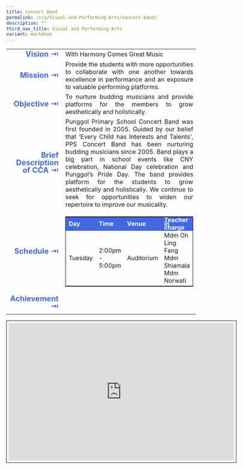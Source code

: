 ```yaml
---
title: Concert Band
permalink: /cca/Visual-and-Performing-Arts/concert-band/
description: ""
third_nav_title: Visual and Performing Arts
variant: markdown
---
```

<table>
	<tbody><tr><td width="70" style="line-height:1; font-weight:bold; font-size: 20px; color:royalblue; border:0px solid black; text-align:right">Vision ⇥</td>
		<td>With Harmony Comes Great Music</td>
	</tr>
	<tr><td style="line-height:1; font-weight:bold; font-size: 20px; color:royalblue; border:0px solid black; text-align:right">Mission ⇥</td>
		<td style="text-align:justify">Provide the students with more opportunities to collaborate with one another towards excellence in performance and an exposure to valuable performing platforms.</td>
	</tr>
	<tr><td style="line-height:1; font-weight:bold; font-size: 20px; color:royalblue; border:0px solid black; text-align:right">Objective ⇥</td>
		<td style="text-align:justify">To nurture budding musicians and provide platforms for the members to grow aesthetically and holistically.</td>
	</tr>
		<tr><td style="line-height:1; font-weight:bold; font-size: 20px; color:royalblue; border:0px solid black; text-align:right">Brief Description of CCA ⇥</td>
		<td style="text-align:justify">Punggol Primary School Concert Band was first founded in 2005. Guided by our belief that ‘Every Child has Interests and Talents’, PPS Concert Band has been nurturing budding musicians since 2005. Band plays a big part in school events like CNY celebration, National Day celebration and Punggol’s Pride Day. The band provides platform for the students to grow aesthetically and holistically. We continue to seek for opportunities to widen our repertoire to improve our musicality.</td>
	</tr>
	<tr><td style="line-height:1; font-weight:bold; font-size: 20px; color:royalblue; border:0px solid black; text-align:right">Schedule ⇥</td>
		<td>
			<table style="border:1px solid black">
		<tbody>
			<tr style="line-height:10px; font-weight: bold; background-color:royalblue; font-size:16px;color:white"><td>Day</td><td width="100">Time</td><td>Venue</td><td>Teacher in charge</td></tr>
			<tr><td>Tuesday</td><td>2:00pm - 5:00pm</td><td>Auditorium</td><td>Mdm Oh Ling Fang<br>Mdm Shiamala<br>Mdm Norwati</td></tr>
		</tbody>
	</table>
		</td>
	</tr>
		<tr><td style="line-height:1; font-weight:bold; font-size: 20px; color:royalblue; border:0px solid black; text-align:right">Achievement ⇥</td>
			<td style="text-align:justify"></td>
	</tr>
	<tr><td></td></tr>
</tbody></table>

<center><iframe allowfullscreen="true" height="366" width="600" frameborder="0" style="border:1px solid black; padding:5px" src="https://docs.google.com/presentation/d/e/2PACX-1vRozU4e1NRmpXQPFjXDhOeuY0XFlCjghb21jlc0JtEv0PBj_FYtlR-xpMG8A2UIzk6Y0y31_kZZEuGt/embed?start=false&amp;loop=false&amp;delayms=3000"></iframe></center>